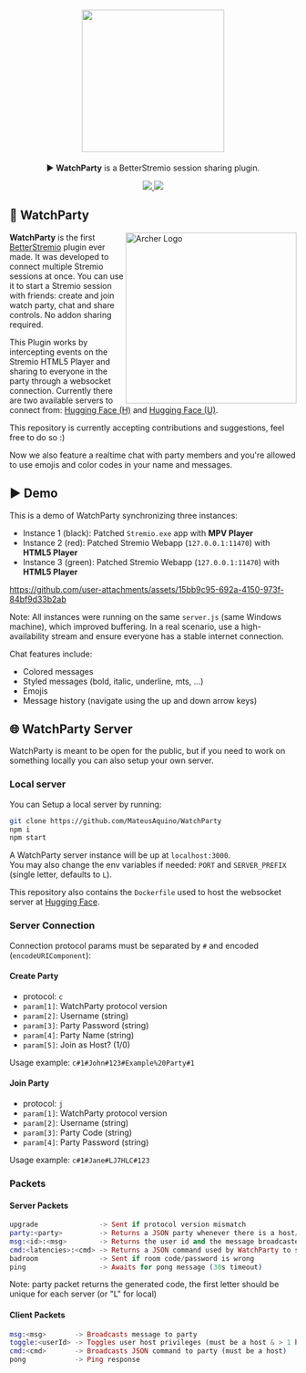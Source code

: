 <h1 align="center">
  <img width="250" src="./logo.png" align="center"></img>
</h1>

<p align="center">▶️ <strong>WatchParty</strong> is a BetterStremio session sharing plugin.</p>

<p align="center">
  <a href="https://mateusaquino-watchparty.hf.space">
    <img src="https://img.shields.io/website?url=https%3A%2F%2Fmateusaquino-watchparty.hf.space&label=Hugging+Face"></img>
  </a>
  <a href="https://mateusaqb-watchparty.hf.space">
    <img src="https://img.shields.io/website?url=https%3A%2F%2Fmateusaqb-watchparty.hf.space&label=Render"></img>
  </a>
</p>

## 🎉 WatchParty

<p align="left">
  <a target="_blank" href="https://github.com/MateusAquino/WatchParty/assets/16140783/bbe21561-c07a-48ae-9cf0-9613cbde665a">
    <img width="300px" alt="Archer Logo" title="Archer Logo" align="right" src="https://github.com/MateusAquino/WatchParty/assets/16140783/5e986203-361b-4ef8-bd21-69bee97cdfcd"></img>
  </a>
</p>

**WatchParty** is the first [BetterStremio](https://github.com/MateusAquino/BetterStremio) plugin ever made. It was developed to connect multiple Stremio sessions at once. You can use it to start a Stremio session with friends: create and join watch party, chat and share controls. No addon sharing required.

This Plugin works by intercepting events on the Stremio HTML5 Player and sharing to everyone in the party through a websocket connection. Currently there are two available servers to connect from: [Hugging Face (H)](https://mateusaquino-watchparty.hf.space) and [Hugging Face (U)](https://mateusaqb-watchparty.hf.space).

This repository is currently accepting contributions and suggestions, feel free to do so :)

Now we also feature a realtime chat with party members and you're allowed to use emojis and color codes in your name and messages.

## ▶️ Demo

This is a demo of WatchParty synchronizing three instances:

- Instance 1 (black): Patched `Stremio.exe` app with **MPV Player**
- Instance 2 (red): Patched Stremio Webapp (`127.0.0.1:11470`) with **HTML5 Player**
- Instance 3 (green): Patched Stremio Webapp (`127.0.0.1:11470`) with **HTML5 Player**

https://github.com/user-attachments/assets/15bb9c95-692a-4150-973f-84bf9d33b2ab

Note: All instances were running on the same `server.js` (same Windows machine), which improved buffering. In a real scenario, use a high-availability stream and ensure everyone has a stable internet connection.

Chat features include:
- Colored messages
- Styled messages (bold, italic, underline, mts, ...)
- Emojis
- Message history (navigate using the up and down arrow keys)


## 🌐 WatchParty Server

WatchParty is meant to be open for the public, but if you need to work on something locally you can also setup your own server.

### Local server

You can Setup a local server by running:

```bash
git clone https://github.com/MateusAquino/WatchParty
npm i
npm start
```

A WatchParty server instance will be up at `localhost:3000`.  
You may also change the env variables if needed: `PORT` and `SERVER_PREFIX` (single letter, defaults to `L`).  

This repository also contains the `Dockerfile` used to host the websocket server at [Hugging Face](https://huggingface.co/spaces/MateusAquino/WatchParty/tree/main).

### Server Connection

Connection protocol params must be separated by `#` and encoded (`encodeURIComponent`):

#### Create Party

- protocol: `c`
- `param[1]`: WatchParty protocol version
- `param[2]`: Username (string)
- `param[3]`: Party Password (string)
- `param[4]`: Party Name (string)
- `param[5]`: Join as Host? (1/0)

Usage example: `c#1#John#123#Example%20Party#1`

#### Join Party

- protocol: `j`
- `param[1]`: WatchParty protocol version
- `param[2]`: Username (string)
- `param[3]`: Party Code (string)
- `param[4]`: Party Password (string)

Usage example: `c#1#Jane#LJ7HLC#123`

### Packets

#### Server Packets

```elixir
upgrade               -> Sent if protocol version mismatch  
party:<party>         -> Returns a JSON party whenever there is a host/clients update  
msg:<id>:<msg>        -> Returns the user id and the message broadcasted to the party  
cmd:<latencies>:<cmd> -> Returns a JSON command used by WatchParty to sync actions and the sum of latencies from one client to another (example `cmd:130:go:["player", {...}]`)  
badroom               -> Sent if room code/password is wrong  
ping                  -> Awaits for pong message (30s timeout)
```

Note: party packet returns the generated code, the first letter should be unique for each server (or "L" for local)

#### Client Packets

```elixir
msg:<msg>       -> Broadcasts message to party  
toggle:<userId> -> Toggles user host privileges (must be a host & > 1 host in the party)  
cmd:<cmd>       -> Broadcasts JSON command to party (must be a host)  
pong            -> Ping response
```
